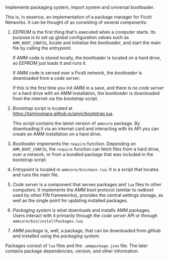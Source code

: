 Implements packaging system, import system and universal bootloader.

This is, in essence, an implementation of a package manager for FicsIt Networks.
It can be thought of as consisting of several components:

1. _EEPROM_ is the first thing that's executed when a computer starts.
   Its purpose is to set up global configuration values such as `AMM_BOOT_CONFIG`,
   locate and initialize the _bootloader_, and start the main file
   by calling the _entrypoint_.

   If AMM code is stored locally, the _bootloader_ is located on a hard drive,
   so _EEPROM_ just loads it and runs it.

   If AMM code is served over a FicsIt network, the _bootloader_ is downloaded
   from a _code server_.

   If this is the first time you init AMM in a save, and there is no _code server_
   or a hard drive with an AMM installation, the _bootloader_ is downloaded from
   the internet via the _bootstrap_ script.

2. _Bootstrap_ script is located at https://taminomara.github.io/amm/bootstrap.lua.

   This script contains the latest version of `ammcore` package. By downloading
   it via an internet card and interacting with its API you can create
   an AMM installation on a hard drive.

3. _Bootloader_ implements the `require` function. Depending on `AMM_BOOT_CONFIG`,
   the `require` function can fetch files from a hard drive, over a network,
   or from a bundled package that was included in the bootstrap script.

4. _Entrypoint_ is located in `ammcore/bin/main.lua`. It is a script that locates
   and runs the main file.

5. _Code server_ is a component that serves packages and `lua` files
   to other computers. It implements the _AMM boot_ protocol (similar to _netboot_
   used by other FIN frameworks), provides the central settings storage,
   as well as the single point for updating installed packages.

6. _Packaging system_ is what downloads and installs AMM packages.
   Users interact with it primarily through the _code server_ API or
   through `ammcore/bin/installPackages.lua`.

7. _AMM package_ is, well, a package, that can be downloaded from github
  and installed using the _packaging system_.

  Packages consist of `lua` files and the `.ammpackage.json` file.
  The later contains package dependencies, version, and other information.
